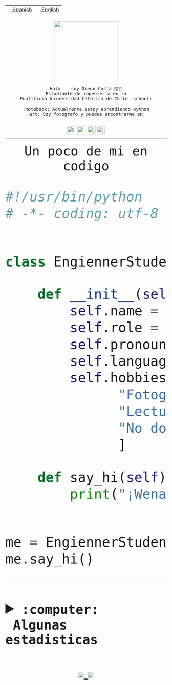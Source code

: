 <table border="0"  align="right">
 <tr><td><a href="README.md"><img src="https://upload.wikimedia.org/wikipedia/commons/thumb/8/89/Bandera_de_Espa%C3%B1a.svg/1200px-Bandera_de_Espa%C3%B1a.svg.png" height="10"> Spanish</a></td>
 <td><a href="README.en.md"><img src="https://upload.wikimedia.org/wikipedia/commons/a/a4/Flag_of_the_United_States.svg" height="10"> English</a></td></tr>
</table><br><br><br>


<p align="center">
  <img src="https://github.com/diegocostares/diegocostares/blob/main/Images/aaa2.gif?raw=true" width="200px">
  <br><samp>
    Hola <img src="https://media.giphy.com/media/hvRJCLFzcasrR4ia7z/giphy.gif" width="16px"> soy Diego Costa 👨🏻‍💻<br>
    Estudiante de ingeniería en la <br>
    Pontificia Universidad Católica de Chile :school:<br>
  <br>
    :notebook: Actualmente estoy aprendiendo python <br>
    :art: Soy fotografo y puedes encontrarme en: <br>
  <br></samp>
  
</p>

<p align="center">
   <a href="https://instagram.com/diegocosta_no" target="blank">
    <img 
    align="center" src="https://cdn.jsdelivr.net/npm/simple-icons@3.0.1/icons/instagram.svg" alt="instagram" height="25px" width="25px" />
  </a>
  <a style="border: 3px solid; color: white;"href="https://t.me/diegocosta_no" target="blank">
  <img
  align="center" alt="Telegram" width="25px" src="https://icons-for-free.com/iconfiles/png/512/Telegram-1324888767380505522.png" />
</a>
<a href="https://api.whatsapp.com/send?phone=56971897835&text=Hola!" target="blank">
  <img
  align="center" alt="wtsp" width="25px" src="https://img.icons8.com/pastel-glyph/2x/whatsapp--v2.png" />
</a>
<a href="https://www.linkedin.com/in/diego-costa-786249213/" target="blank">
  <img
  align="center" alt="wtsp" width="25px" src="https://img.icons8.com/metro/452/linkedin.png" />
</a>

  </a>
</p>

---


<p align="center"><font size="25"><samp>Un poco de mi en codigo</samp></front></p>


```python
#!/usr/bin/python
# -*- coding: utf-8 -*-


class EngiennerStudent:

    def __init__(self):
        self.name = "Diego Costa"
        self.role = "Estudiante"
        self.pronouns = "he/him"
        self.language_spoken = ["es_CL", "en_US"]
        self.hobbies = [
              "Fotografia",
              "Lectura",
              "No dormir",
              ]

    def say_hi(self):
        print("¡Wena mundo!")


me = EngiennerStudent()
me.say_hi()
```
---
<details>
  <summary><b><samp>:computer: &nbsp;Algunas estadisticas</samp></b></summary>
  <br/></p>

<!--START_SECTION:waka-->
![Code Time](http://img.shields.io/badge/Code%20Time-553%20hrs%2023%20mins-blue)

**Soy nocturno 🦉** 

```text
🌞 Mañana     8 commits      ░░░░░░░░░░░░░░░░░░░░░░░░░   2.03% 
🌆 Día        136 commits    ████████░░░░░░░░░░░░░░░░░   34.52% 
🌃 Tarde      132 commits    ████████░░░░░░░░░░░░░░░░░   33.5% 
🌙 Noche      118 commits    ███████░░░░░░░░░░░░░░░░░░   29.95%

```
📅 **Soy más productivo los Miércoles** 

```text
Lunes        37 commits     ██░░░░░░░░░░░░░░░░░░░░░░░   9.39% 
Martes       42 commits     ██░░░░░░░░░░░░░░░░░░░░░░░   10.66% 
Miércoles    132 commits    ████████░░░░░░░░░░░░░░░░░   33.5% 
Jueves       53 commits     ███░░░░░░░░░░░░░░░░░░░░░░   13.45% 
Viernes      17 commits     █░░░░░░░░░░░░░░░░░░░░░░░░   4.31% 
Sábado       55 commits     ███░░░░░░░░░░░░░░░░░░░░░░   13.96% 
Domingo      58 commits     ███░░░░░░░░░░░░░░░░░░░░░░   14.72%

```


📊 **Esta semana me dediqué a** 

```text
🐱‍💻 Proyectos: 
T2                       12 hrs 28 mins      ███████████░░░░░░░░░░░░░░   44.26% 
Unknown Project          5 hrs 6 mins        ████░░░░░░░░░░░░░░░░░░░░░   18.11% 
ControlesBDD             4 hrs               ███░░░░░░░░░░░░░░░░░░░░░░   14.23% 
torneo                   3 hrs 12 mins       ██░░░░░░░░░░░░░░░░░░░░░░░   11.36% 
SHAREGO-G54              1 hr 41 mins        █░░░░░░░░░░░░░░░░░░░░░░░░   6.0%

```


 Last Updated on 09/06/2022 10:28:48 UTC
<!--END_SECTION:waka-->
  
  

 <p align="center"> <img src="https://github-readme-stats.vercel.app/api?username=diegocostares&show_icons=true&theme=ayu-mirage" alt="abhisheknaiidu" /></p>
 
</details>

<p align=center>
  <a href="https://github.com/diegocostares">
    <img src="https://badges.pufler.dev/visits/diegocostares/diegocostares?style=flat-square&color=black&logo=github">
  </a>
  <a href="https://github.com/diegocostares?tab=repositories">
    <img src="https://badges.pufler.dev/repos/diegocostares?style=flat-square&color=black&logo=github">
  </a>
</p>
